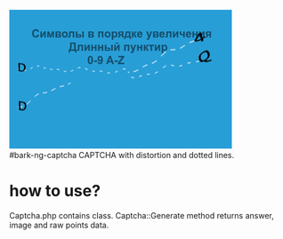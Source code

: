 ![captcha screenshot](/CAPTCHAImage2.png)
<br>
#bark-ng-captcha
CAPTCHA with distortion and dotted lines.
# how to use?
Captcha.php contains class.
Captcha::Generate method returns answer, image and raw points data.

